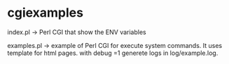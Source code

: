 # cgiexamples

index.pl ->
Perl CGI that show the ENV variables

examples.pl -> 
example of Perl CGI for execute system commands. It uses template for html pages. 
with debug =1 generete logs in log/example.log.


  
